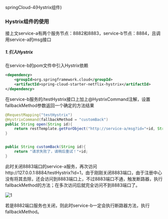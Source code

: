 springCloud-4(Hystrix组件)

### Hystrix组件的使用

接上文service-a有两个服务节点：8882和8883，service-b节点：8884，且调用service-a的msg接口

##### 1.引入Hystrix

在service-b的pom文件中引入Hystrix依赖

```xml
<dependency>
    <groupId>org.springframework.cloud</groupId>
    <artifactId>spring-cloud-starter-netflix-hystrix</artifactId>
</dependency>
```

在service-b服务的/testHystrix接口上加上@HystrixCommand注解，设置fallbackMethod参数返回一个确定的方法结果

```java
@RequestMapping("testHystrix")
@HystrixCommand(fallbackMethod = "customBack")
public String open(String id){
    return restTemplate.getForObject("http://service-a/msg?id="+id, String.class);
}


public String customBack(String id){
    return "请求失败了，请稍后重试！"+id;
}
```

此时关闭8883端口的service-a服务，再次访问http://127.0.0.1:8884/testHystrix?id=1，由于刚刚关闭8883端口，由于注册中心没有将其去除，还会访问到8883端口上，不过8883端口不通，触发断路器，执行fallbackMethod的方法；在多次访问后就完全访问不到8883端口了。

![1](https://alex-img-1253982387.cos.ap-nanjing.myqcloud.com/Typora/20201119180347.gif)

若是8882端口服务也关闭，则此时service-b一定会执行断路器方法，执行fallbackMethod。